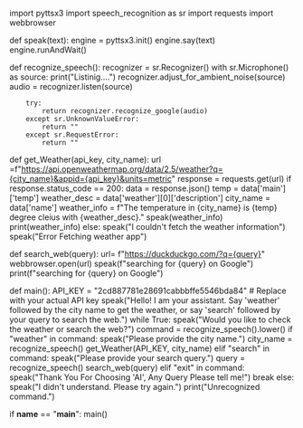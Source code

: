 import pyttsx3
import speech_recognition as sr
import requests
import webbrowser

def speak(text):
    engine = pyttsx3.init()
    engine.say(text)
    engine.runAndWait()


def recognize_speech():
    recognizer = sr.Recognizer()
    with sr.Microphone() as source:
        print("Listinig....")
        recognizer.adjust_for_ambient_noise(source)
        audio = recognizer.listen(source)

        try:
            return recognizer.recognize_google(audio)
        except sr.UnknownValueError:
            return ""
        except sr.RequestError:
            return ""
        
def get_Weather(api_key, city_name):
    url =f"https://api.openweathermap.org/data/2.5/weather?q={city_name}&appid={api_key}&units=metric"
    response = requests.get(url)
    if response.status_code == 200:
        data = response.json()
        temp = data['main']['temp']
        weather_desc = data['weather'][0]['description']
        city_name = data['name']
        weather_info = f"The temperature in {city_name} is {temp} degree cleius with {weather_desc}."
        speak(weather_info)
        print(weather_info)
    else:
        speak("I couldn't fetch the weather information")
        speak("Error Fetching weather app")

def search_web(query):
    url= f"https://duckduckgo.com/?q={query}"
    webbrowser.open(url)
    speak(f"searching for {query} on Google")
    print(f"searching for {query} on Google")



def main():
    API_KEY = "2cd887781e28691cabbbffe5546bda84"  # Replace with your actual API key
    speak("Hello! I am your assistant. Say 'weather' followed by the city name to get the weather, or say 'search' followed by your query to search the web.")
    while True:
        speak("Would you like to check the weather or search the web?")
        command = recognize_speech().lower()
        if "weather" in command:
            speak("Please provide the city name.")
            city_name = recognize_speech()
            get_Weather(API_KEY, city_name)
        elif "search" in command:
            speak("Please provide your search query.")
            query = recognize_speech()
            search_web(query)
        elif "exit" in command:
            speak("Thank You For Choosing 'AI', Any Query Please tell me!")
            break
        else:
            speak("I didn't understand. Please try again.")
            print("Unrecognized command.")

if __name__ == "__main__":
    main()

